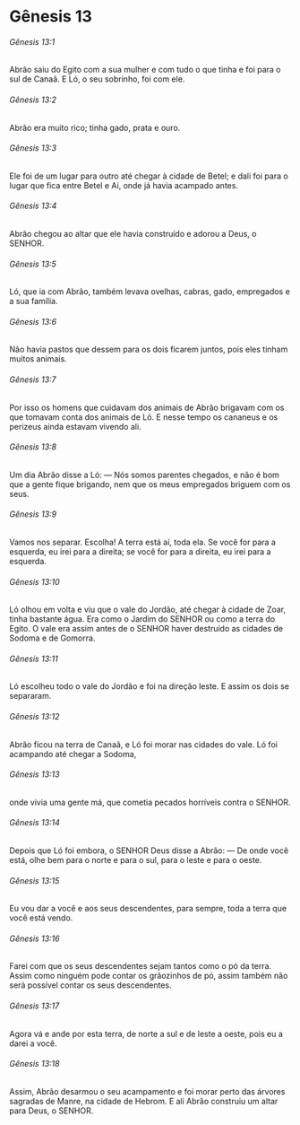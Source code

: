 # Gênesis 13

###### Gênesis 13:1

Abrão saiu do Egito com a sua mulher e com tudo o que tinha e foi para o sul de Canaã. E Ló, o seu sobrinho, foi com ele.

###### Gênesis 13:2

Abrão era muito rico; tinha gado, prata e ouro.

###### Gênesis 13:3

Ele foi de um lugar para outro até chegar à cidade de Betel; e dali foi para o lugar que fica entre Betel e Ai, onde já havia acampado antes.

###### Gênesis 13:4

Abrão chegou ao altar que ele havia construído e adorou a Deus, o SENHOR.

###### Gênesis 13:5

Ló, que ia com Abrão, também levava ovelhas, cabras, gado, empregados e a sua família.

###### Gênesis 13:6

Não havia pastos que dessem para os dois ficarem juntos, pois eles tinham muitos animais.

###### Gênesis 13:7

Por isso os homens que cuidavam dos animais de Abrão brigavam com os que tomavam conta dos animais de Ló. E nesse tempo os cananeus e os perizeus ainda estavam vivendo ali.

###### Gênesis 13:8

Um dia Abrão disse a Ló: — Nós somos parentes chegados, e não é bom que a gente fique brigando, nem que os meus empregados briguem com os seus.

###### Gênesis 13:9

Vamos nos separar. Escolha! A terra está aí, toda ela. Se você for para a esquerda, eu irei para a direita; se você for para a direita, eu irei para a esquerda.

###### Gênesis 13:10

Ló olhou em volta e viu que o vale do Jordão, até chegar à cidade de Zoar, tinha bastante água. Era como o Jardim do SENHOR ou como a terra do Egito. O vale era assim antes de o SENHOR haver destruído as cidades de Sodoma e de Gomorra.

###### Gênesis 13:11

Ló escolheu todo o vale do Jordão e foi na direção leste. E assim os dois se separaram.

###### Gênesis 13:12

Abrão ficou na terra de Canaã, e Ló foi morar nas cidades do vale. Ló foi acampando até chegar a Sodoma,

###### Gênesis 13:13

onde vivia uma gente má, que cometia pecados horríveis contra o SENHOR.

###### Gênesis 13:14

Depois que Ló foi embora, o SENHOR Deus disse a Abrão: — De onde você está, olhe bem para o norte e para o sul, para o leste e para o oeste.

###### Gênesis 13:15

Eu vou dar a você e aos seus descendentes, para sempre, toda a terra que você está vendo.

###### Gênesis 13:16

Farei com que os seus descendentes sejam tantos como o pó da terra. Assim como ninguém pode contar os grãozinhos de pó, assim também não será possível contar os seus descendentes.

###### Gênesis 13:17

Agora vá e ande por esta terra, de norte a sul e de leste a oeste, pois eu a darei a você.

###### Gênesis 13:18

Assim, Abrão desarmou o seu acampamento e foi morar perto das árvores sagradas de Manre, na cidade de Hebrom. E ali Abrão construiu um altar para Deus, o SENHOR.

